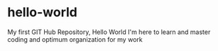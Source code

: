 # hello-world
My first GIT Hub Repository, Hello World
I'm here to learn and master coding and optimum organization for my work

